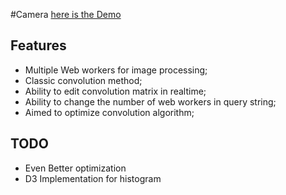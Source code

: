 #Camera
[here is the Demo](http://howlowck.github.io/camera)
## Features
- Multiple Web workers for image processing;
- Classic convolution method;
- Ability to edit convolution matrix in realtime;
- Ability to change the number of web workers in query string;
- Aimed to optimize convolution algorithm;

## TODO
- Even Better optimization
- D3 Implementation for histogram
